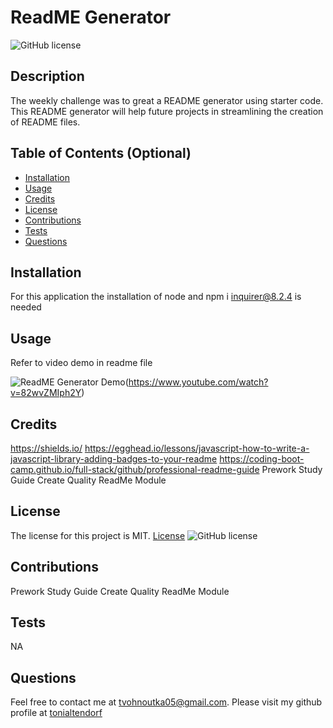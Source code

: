 # ReadME Generator
  ![GitHub license](https://img.shields.io/badge/license-MIT-blueviolet.svg)

  ## Description

  The weekly challenge was to great a README generator using starter code. This README generator will help future projects in streamlining the creation of README files.

  ## Table of Contents (Optional)
    
  - [Installation](#Installation)
  - [Usage](#Usage)
  - [Credits](#Credits)
  - [License](#license)
  - [Contributions](#Contributions)
  - [Tests](#Tests)
  - [Questions](#Questions)
  
  ## Installation
  For this application the installation of node and npm i inquirer@8.2.4 is needed
  
  ## Usage
  Refer to video demo in readme file
  
![ReadME Generator Demo](https://img.youtube.com/82wvZMIph2Y/maxresdefault.jpg)(https://www.youtube.com/watch?v=82wvZMIph2Y)

  
  ## Credits
https://shields.io/
https://egghead.io/lessons/javascript-how-to-write-a-javascript-library-adding-badges-to-your-readme
https://coding-boot-camp.github.io/full-stack/github/professional-readme-guide
Prework Study Guide Create Quality ReadMe Module

  
  ## License
  The license for this project is MIT.
  [License](#license)
  ![GitHub license](https://img.shields.io/badge/license-MIT-blueviolet.svg)
  
  ## Contributions
  Prework Study Guide Create Quality ReadMe Module
  
  ## Tests
NA

  ## Questions
  Feel free to contact me at tvohnoutka05@gmail.com.
  Please visit my github profile at [tonialtendorf](https://github.com/tonialtendorf/)
